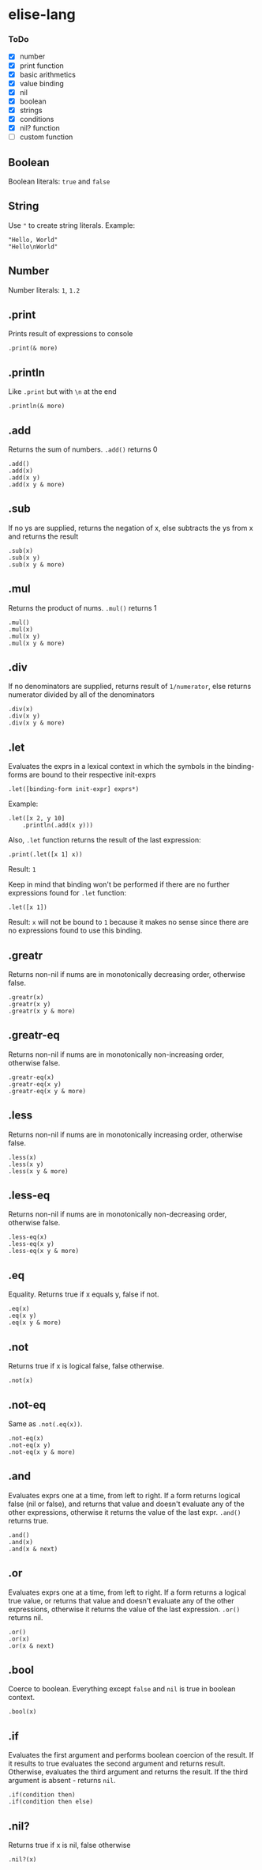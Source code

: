 # elise-lang

### ToDo

- [x] number
- [x] print function
- [x] basic arithmetics
- [x] value binding
- [x] nil
- [x] boolean
- [x] strings
- [x] conditions
- [x] nil? function
- [ ] custom function

## Boolean

Boolean literals: `true` and `false`

## String

Use `"` to create string literals. Example:

```
"Hello, World"
"Hello\nWorld"
```

## Number

Number literals: `1`, `1.2`

## .print

Prints result of expressions to console

```
.print(& more)
```

## .println

Like `.print` but with `\n` at the end

```
.println(& more)
```

## .add

Returns the sum of numbers. `.add()` returns 0

```
.add()
.add(x)
.add(x y)
.add(x y & more)
```

## .sub

If no ys are supplied, returns the negation of x, else subtracts the ys from x and returns the result

```
.sub(x)
.sub(x y)
.sub(x y & more)
```

## .mul

Returns the product of nums. `.mul()` returns 1

```
.mul()
.mul(x)
.mul(x y)
.mul(x y & more)
```

## .div

If no denominators are supplied, returns result of `1/numerator`, else returns numerator divided by all of the denominators

```
.div(x)
.div(x y)
.div(x y & more)
```

## .let 

Evaluates the exprs in a lexical context in which the symbols in the binding-forms are bound to their respective init-exprs 

```
.let([binding-form init-expr] exprs*)
```

Example:

```
.let([x 2, y 10]
    .println(.add(x y)))
```

Also, `.let` function returns the result of the last expression:

```
.print(.let([x 1] x))
```

Result: `1`

Keep in mind that binding won't be performed if there are no further expressions found for `.let` function:

```
.let([x 1])
```

Result: `x` will not be bound to `1` because it makes no sense since there are no expressions found to use this binding.

## .greatr

Returns non-nil if nums are in monotonically decreasing order, otherwise false.

```
.greatr(x)
.greatr(x y)
.greatr(x y & more)
```

## .greatr-eq

Returns non-nil if nums are in monotonically non-increasing order, otherwise false.

```
.greatr-eq(x)
.greatr-eq(x y)
.greatr-eq(x y & more)
```

## .less

Returns non-nil if nums are in monotonically increasing order, otherwise false.

```
.less(x)
.less(x y)
.less(x y & more)
```

## .less-eq

Returns non-nil if nums are in monotonically non-decreasing order, otherwise false.

```
.less-eq(x)
.less-eq(x y)
.less-eq(x y & more)
```

## .eq

Equality. Returns true if x equals y, false if not.

```
.eq(x)
.eq(x y)
.eq(x y & more)
```

## .not

Returns true if x is logical false, false otherwise.

```
.not(x)
```

## .not-eq

Same as `.not(.eq(x))`.

```
.not-eq(x)
.not-eq(x y)
.not-eq(x y & more)
```

## .and

Evaluates exprs one at a time, from left to right. If a form returns logical false (nil or false), and returns that value and doesn't evaluate any of the other expressions, otherwise it returns the value of the last expr. `.and()` returns true.

```
.and()
.and(x)
.and(x & next)
```

## .or

Evaluates exprs one at a time, from left to right. If a form returns a logical true value, or returns that value and doesn't evaluate any of the other expressions, otherwise it returns the value of the last expression. `.or()` returns nil.

```
.or()
.or(x)
.or(x & next)
```

## .bool 

Coerce to boolean. Everything except `false` and `nil` is true in boolean context.

```
.bool(x)
```

## .if 

Evaluates the first argument and performs boolean coercion of the result. If it results to true evaluates the second argument and returns result. Otherwise, evaluates the third argument and returns the result. If the third argument is absent - returns `nil`.

```
.if(condition then)
.if(condition then else)
```

## .nil?

Returns true if x is nil, false otherwise

```
.nil?(x)
```
